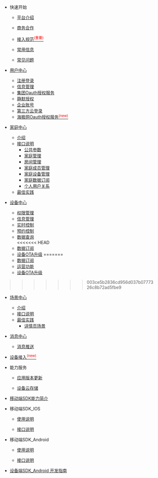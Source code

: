 * 快速开始 

	* [平台介绍](zh-cn/)  

	* [商务合作](zh-cn/Business)  

	* [接入规范<sup style="color:red">(重要)<sup>](zh-cn/Standard/Basic)     

	* [常用信息](zh-cn/Standard/Other) 
	
	* [常见问题](zh-cn/Standard/Question)  


* [用户中心](zh-cn/AccountManage)  
	* [注册登录](zh-cn/AccountManage/signIn) 
	* [信息管理](zh-cn/AccountManage/infoManage)    	
	* [集团Oauth授权服务](zh-cn/AccountManage/oauth)  
	* [静默授权](zh-cn/AccountManage/silentAuth)  
	* [企业账号](zh-cn/AccountManage/enterpriseAcc) 
	* [第三方云登录](zh-cn/AccountManage/thirdpartUserLogin) 
	* [海极网Oauth授权服务<sup style="color:red">(new)<sup>](zh-cn/AccountManage/HJWOauth)     
  	  

* [家庭中心]()  
	* [介绍](zh-cn/FamilyManage/Introduce)  
	* [接口说明](#) 
	    * [公共参数](zh-cn/FamilyManage/FamilyManageAPI) 
		* [家庭管理](zh-cn/FamilyManage/FamilyManage)    
		* [房间管理](zh-cn/FamilyManage/FamilyRoomManage)    
		* [家庭成员管理](zh-cn/FamilyManage/FamilyMembersManage)  
		* [家庭设备管理](zh-cn/FamilyManage/FamilyDeviceManage)  
		* [家庭数据订阅](zh-cn/FamilyManage/FamilySubDataManage) 
		* [个人用户关系](zh-cn/FamilyManage/UserRelationship)  
	* [最佳实践](zh-cn/FamilyManage/BestPractices)  

* [设备中心](zh-cn/DevicesManage)
	* [权限管理](zh-cn/DevicesManage/authorization) 
	* [信息管理](zh-cn/DevicesManage/information)     
	* [实时控制](zh-cn/DevicesManage/real-time)  
	* [预约控制](zh-cn/DevicesManage/reservation)  
	* [数据查询](zh-cn/DevicesManage/dataquery)    
<<<<<<< HEAD
    * [数据订阅](zh-cn/DevicesManage/datasubscription)   
	* [设备OTA升级](zh-cn/DevicesManage/deviceupgradeOTA) 
=======
    * [数据订阅](zh-cn/DevicesManage/datasubscription)
    * [运营功能](zh-cn/DevicesManage/operating-functions)  
    * [设备OTA升级](zh-cn/DevicesManage/deviceupgradeOTA)  
>>>>>>> 003ce5b2836cd956d037b0777326c8b72ad5fbe9

* [场景中心](zh-cn/IFTTTManage/Introduce)
	* [介绍](zh-cn/IFTTTManage/Introduce)  
	* [接口说明](zh-cn/IFTTTManage/IFTTT)  
	* [最佳实践](zh-cn/IFTTTManage/BestPractices)  
		* [详情页场景](zh-cn/IFTTTManage/BestPractices/BestPractices)    


* [消息中心](zh-cn/MessageManage)   
	* [消息推送](zh-cn/MessageManage/MessagePush)   
	 
	 

* [设备接入<sup style="color:red">(new)<sup>](zh-cn/Cloudgw)


* 能力服务  

	* [应用版本更新](zh-cn/AppVersionUpdate)    
	
	* [设备云存储](zh-cn/CapacityService_DeviceCloudStorage)  


* [移动端SDK能力简介](zh-cn/uSDK)   

*  移动端SDK_IOS

	* [使用说明](zh-cn/USDK/uSDK_Phone_iOS_USE_GUIDE)   
	
	* [接口说明](zh-cn/USDK/uSDK_Phone_iOS_API_USE)  

*  移动端SDK_Android

	* [使用说明](zh-cn/USDK/uSDK_Phone_Android)  
	
	* [接口说明](zh-cn/USDK/uSDK_Phone_Android)  

 

* [设备端SDK_Android 开发指南](zh-cn/USDK/SmartDeviceSDK)



	
